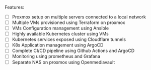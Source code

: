 Features:
- [ ] Proxmox setup on multiple servers connected to a local network
- [ ] Multiple VMs provisioned using Terraform on proxmox
- [ ] VMs Configuration management using Ansible
- [ ] Highly available Kubernetes cluster using VMs
- [ ] Kubernetes services exposed using Cloudflare tunnels
- [ ] K8s Application management using ArgoCD
- [ ] Complete CI/CD pipeline using Github Actions and ArgoCD
- [ ] Monitoring using prometheus and Grafana
- [ ] Separate NAS on proxmox using Openmediavault